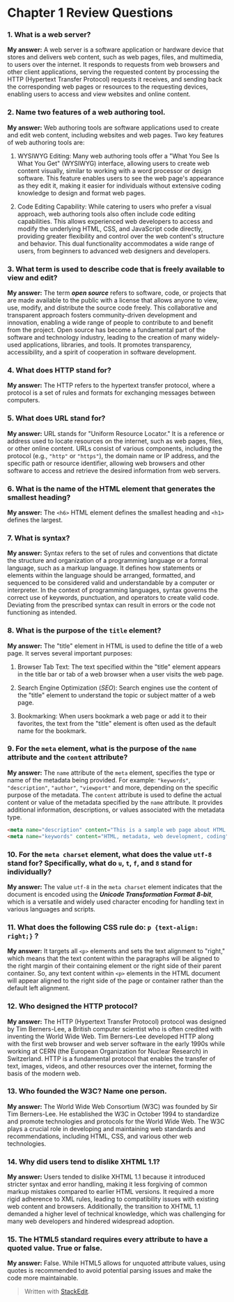 ﻿# Chapter 1 Review Questions

### 1. What is a web server?
**My answer:** A web server is a software application or hardware device that stores and delivers web content, such as web pages, files, and multimedia, to users over the internet. It responds to requests from web browsers and other client applications, serving the requested content by processing the HTTP (Hypertext Transfer Protocol) requests it receives, and sending back the corresponding web pages or resources to the requesting devices, enabling users to access and view websites and online content.

### 2. Name two features of a web authoring tool.
**My answer:** Web authoring tools are software applications used to create and edit web content, including websites and web pages. Two key features of web authoring tools are:
1.  WYSIWYG Editing: Many web authoring tools offer a "What You See Is What You Get" (WYSIWYG) interface, allowing users to create web content visually, similar to working with a word processor or design software. This feature enables users to see the web page's appearance as they edit it, making it easier for individuals without extensive coding knowledge to design and format web pages.

2.  Code Editing Capability: While catering to users who prefer a visual approach, web authoring tools also often include code editing capabilities. This allows experienced web developers to access and modify the underlying HTML, CSS, and JavaScript code directly, providing greater flexibility and control over the web content's structure and behavior. This dual functionality accommodates a wide range of users, from beginners to advanced web designers and developers.

### 3. What term is used to describe code that is freely available to view and edit?
**My answer:** The term ***open source*** refers to software, code, or projects that are made available to the public with a license that allows anyone to view, use, modify, and distribute the source code freely. This collaborative and transparent approach fosters community-driven development and innovation, enabling a wide range of people to contribute to and benefit from the project. Open source has become a fundamental part of the software and technology industry, leading to the creation of many widely-used applications, libraries, and tools. It promotes transparency, accessibility, and a spirit of cooperation in software development.


### 4. What does HTTP stand for?
**My answer:** The HTTP refers to the hypertext transfer protocol, where a protocol is a set of rules and formats
for exchanging messages between computers.

### 5. What does URL stand for?
**My answer:** URL stands for "Uniform Resource Locator." It is a reference or address used to locate resources on the internet, such as web pages, files, or other online content. URLs consist of various components, including the protocol (e.g., `"http"` or `"https"`), the domain name or IP address, and the specific path or resource identifier, allowing web browsers and other software to access and retrieve the desired information from web servers.


### 6. What is the name of the HTML element that generates the smallest heading?
**My answer:** The `<h6>` HTML element defines the smallest heading and `<h1>` defines the largest.

### 7. What is syntax?
**My answer:** Syntax refers to the set of rules and conventions that dictate the structure and organization of a programming language or a formal language, such as a markup language. It defines how statements or elements within the language should be arranged, formatted, and sequenced to be considered valid and understandable by a computer or interpreter. In the context of programming languages, syntax governs the correct use of keywords, punctuation, and operators to create valid code. Deviating from the prescribed syntax can result in errors or the code not functioning as intended.

### 8. What is the purpose of the `title` element?
**My answer:** The "title" element in HTML is used to define the title of a web page. It serves several important purposes:

1.  Browser Tab Text: The text specified within the "title" element appears in the title bar or tab of a web browser when a user visits the web page.
    
2.  Search Engine Optimization (*SEO*): Search engines use the content of the "title" element to understand the topic or subject matter of a web page.
    
3.  Bookmarking: When users bookmark a web page or add it to their favorites, the text from the "title" element is often used as the default name for the bookmark.

### 9. For the `meta` element, what is the purpose of the `name` attribute and the `content` attribute?
**My answer:** The `name` attribute of the `meta` element, specifies the type or name of the metadata being provided.
For example: `"keywords"`, `"description"`, `"author"`, `"viewport"` and more, depending on the specific purpose of the metadata.
The `content` attribute is used to define the actual content or value of the metadata specified by the `name` attribute.
It provides additional information, descriptions, or values associated with the metadata type.
```html
<meta name="description" content="This is a sample web page about HTML and metadata.">
<meta name="keywords" content="HTML, metadata, web development, coding">
```

### 10. For the `meta charset` element, what does the value `utf-8` stand for? Specifically, what do `u`, `t`, `f`, and `8` stand for individually?
**My answer:** The value `utf-8` in the `meta charset` element indicates that the document is encoded using the ***Unicode Transformation Format 8-bit***, which is a versatile and widely used character encoding for handling text in various languages and scripts.

### 11. What does the following CSS rule do: `p {text-align: right;}` ?
**My answer:** It targets all `<p>` elements and sets the text alignment to "right," which means that the text content within the paragraphs will be aligned to the right margin of their containing element or the right side of their parent container. So, any text content within `<p>` elements in the HTML document will appear aligned to the right side of the page or container rather than the default left alignment.

### 12. Who designed the HTTP protocol?
**My answer:** The HTTP (Hypertext Transfer Protocol) protocol was designed by Tim Berners-Lee, a British computer scientist who is often credited with inventing the World Wide Web. Tim Berners-Lee developed HTTP along with the first web browser and web server software in the early 1990s while working at CERN (the European Organization for Nuclear Research) in Switzerland. HTTP is a fundamental protocol that enables the transfer of text, images, videos, and other resources over the internet, forming the basis of the modern web.

### 13. Who founded the W3C? Name one person.
**My answer:** The World Wide Web Consortium (W3C) was founded by Sir Tim Berners-Lee. He established the W3C in October 1994 to standardize and promote technologies and protocols for the World Wide Web. The W3C plays a crucial role in developing and maintaining web standards and recommendations, including HTML, CSS, and various other web technologies.

### 14. Why did users tend to dislike XHTML 1.1?
**My answer:** Users tended to dislike XHTML 1.1 because it introduced stricter syntax and error handling, making it less forgiving of common markup mistakes compared to earlier HTML versions. It required a more rigid adherence to XML rules, leading to compatibility issues with existing web content and browsers. Additionally, the transition to XHTML 1.1 demanded a higher level of technical knowledge, which was challenging for many web developers and hindered widespread adoption.

### 15. The HTML5 standard requires every attribute to have a quoted value. True or false.
**My answer:** False. While HTML5 allows for unquoted attribute values, using quotes is recommended to avoid potential parsing issues and make the code more maintainable.

> Written with [StackEdit](https://stackedit.io/).
